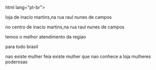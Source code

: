 html lang="pt-br">
<title>loja de maquiagem-mulheres poderosas</title>

<p>loja de inacio martins,na rua raul nunes de campos</p>

<p>no centro de inacio martins,na rua raul nunes de campos</p> 

<p> temos o melhor atendimento da regiao <p>

<p>para todo brasil <p>

<p>nao existe mulher feia existe mulher que nao conhece a loja mulheres poderosas<p>
